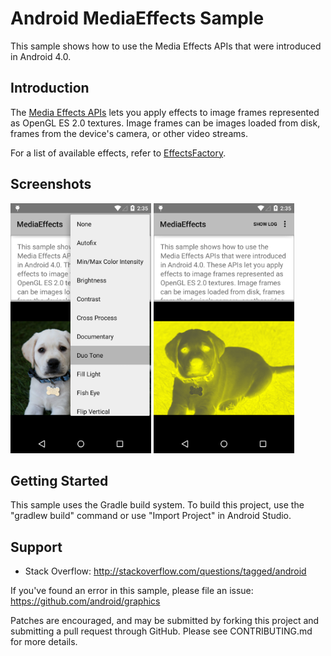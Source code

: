 
Android MediaEffects Sample
===================================

This sample shows how to use the Media Effects APIs that were
introduced in Android 4.0.

Introduction
------------

The [Media Effects APIs][1] lets you apply effects to image frames
represented as OpenGL ES 2.0 textures.  Image frames can be images
loaded from disk, frames from the device's camera, or other video
streams.

For a list of available effects, refer to [EffectsFactory][2].

[1]: http://developer.android.com/reference/android/media/effect/package-summary.html
[2]: http://developer.android.com/reference/android/media/effect/EffectFactory.html

Screenshots
-------------

<img src="screenshots/menu.png" height="400" alt="Screenshot"/> <img src="screenshots/duotone.png" height="400" alt="Screenshot"/> 

Getting Started
---------------

This sample uses the Gradle build system. To build this project, use the
"gradlew build" command or use "Import Project" in Android Studio.

Support
-------

- Stack Overflow: http://stackoverflow.com/questions/tagged/android

If you've found an error in this sample, please file an issue:
https://github.com/android/graphics

Patches are encouraged, and may be submitted by forking this project and
submitting a pull request through GitHub. Please see CONTRIBUTING.md for more details.
